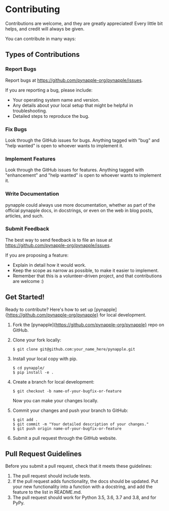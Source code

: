 Contributing
============

Contributions are welcome, and they are greatly appreciated! Every
little bit helps, and credit will always be given.

You can contribute in many ways:

Types of Contributions
----------------------

### Report Bugs

Report bugs at <https://github.com/pynapple-org/pynapple/issues>.

If you are reporting a bug, please include:

-   Your operating system name and version.
-   Any details about your local setup that might be helpful in
    troubleshooting.
-   Detailed steps to reproduce the bug.

### Fix Bugs

Look through the GitHub issues for bugs. Anything tagged with \"bug\"
and \"help wanted\" is open to whoever wants to implement it.

### Implement Features

Look through the GitHub issues for features. Anything tagged with
\"enhancement\" and \"help wanted\" is open to whoever wants to
implement it.

### Write Documentation

pynapple could always use more documentation, whether as part of the
official pynapple docs, in docstrings, or even on the web in blog posts,
articles, and such.

### Submit Feedback

The best way to send feedback is to file an issue at
<https://github.com/pynapple-org/pynapple/issues>.

If you are proposing a feature:

-   Explain in detail how it would work.
-   Keep the scope as narrow as possible, to make it easier to
    implement.
-   Remember that this is a volunteer-driven project, and that
    contributions are welcome :)

Get Started!
------------

Ready to contribute? Here's how to set up [pynapple]{https://github.com/pynapple-org/pynapple} for
local development.

1.  Fork the [pynapple]{https://github.com/pynapple-org/pynapple} repo on GitHub.
2.  Clone your fork locally:

        $ git clone git@github.com:your_name_here/pynapple.git

3.  Install your local copy with pip. 

        $ cd pynapple/
        $ pip install -e .

4.  Create a branch for local development:

        $ git checkout -b name-of-your-bugfix-or-feature

    Now you can make your changes locally.

<!-- 5.  When you\'re done making changes, check that your changes pass
    flake8 and the tests, including testing other Python versions with
    tox:

        $ flake8 pynapple tests
        $ python setup.py test or pytest
        $ tox

    To get flake8 and tox, just pip install them into your virtualenv.
 -->
5.  Commit your changes and push your branch to GitHub:

        $ git add .
        $ git commit -m "Your detailed description of your changes."
        $ git push origin name-of-your-bugfix-or-feature

6.  Submit a pull request through the GitHub website.

Pull Request Guidelines
-----------------------

Before you submit a pull request, check that it meets these guidelines:

1.  The pull request should include tests.
2.  If the pull request adds functionality, the docs should be updated.
    Put your new functionality into a function with a docstring, and add
    the feature to the list in README.md.
3.  The pull request should work for Python 3.5, 3.6, 3.7 and 3.8, and
    for PyPy.
     <!-- Check
    <https://travis-ci.com/gviejo/pynapple/pull_requests> and make sure
    that the tests pass for all supported Python versions. -->

<!-- Tips
----

To run a subset of tests:

    $ python -m unittest tests.test_pynapple
 -->
<!-- Deploying
---------

A reminder for the maintainers on how to deploy. Make sure all your
changes are committed (including an entry in HISTORY.rst). Then run:

    $ bump2version patch # possible: major / minor / patch
    $ git push
    $ git push --tags

Travis will then deploy to PyPI if tests pass. -->

